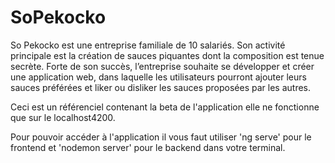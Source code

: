 # SoPekocko
So Pekocko est une entreprise familiale de 10 salariés. Son activité principale est la création
de sauces piquantes dont la composition est tenue secrète. Forte de son succès, l’entreprise
souhaite se développer et créer une application web, dans laquelle les utilisateurs pourront
ajouter leurs sauces préférées et liker ou disliker les sauces proposées par les autres.

Ceci est un référenciel contenant la beta de l'application elle ne fonctionne que sur le localhost4200.

Pour pouvoir accéder à l'application il vous faut utiliser 'ng serve' pour le frontend et 'nodemon server'
pour le backend dans votre terminal.
